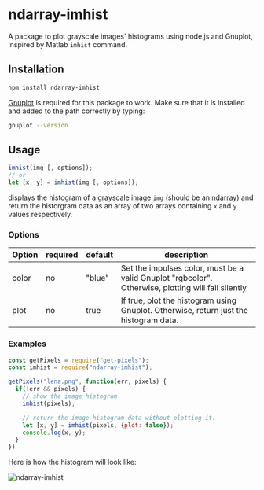# ndarray-imhist

A package to plot grayscale images' histograms using node.js and Gnuplot, inspired by Matlab `imhist` command.

## Installation

```bash
npm install ndarray-imhist
```

[Gnuplot](http://www.gnuplot.info/) is required for this package to work. Make sure that it is installed and added to the path correctly by typing:

```bash
gnuplot --version
```

## Usage

```js
imhist(img [, options]);
// or
let [x, y] = imhist(img [, options]);
```

displays the histogram of a grayscale image `img` (should be an [ndarray](https://github.com/scijs/ndarray)) and return the historgram data as an array of two arrays containing `x` and `y` values respectively.

### Options

Option  | required | default | description
------- | -------- | ------- | -----------
color   | no       | "blue"  | Set the impulses color, must be a valid Gnuplot "rgbcolor". Otherwise, plotting will fail silently
plot    | no       | true    | If true, plot the histogram using Gnuplot. Otherwise, return just the histogram data.


### Examples

```js
const getPixels = require("get-pixels");
const imhist = require("ndarray-imhist");

getPixels("lena.png", function(err, pixels) {
  if(!err && pixels) {
    // show the image histogram
    imhist(pixels);

    // return the image histogram data without plotting it.
    let [x, y] = imhist(pixels, {plot: false});
    console.log(x, y);
  }
})
```

Here is how the histogram will look like: 

![ndarray-imhist](https://user-images.githubusercontent.com/11301627/59524131-02eb6f80-8ecb-11e9-893d-90c39f50e800.png)
